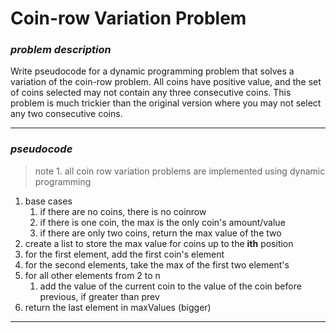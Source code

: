 # Coin-row Variation Problem

### *problem description*

 Write pseudocode for a dynamic programming problem that solves a variation of the coin-row problem.
All coins have positive value, and the set of coins selected may not contain any three consecutive coins.
This problem is much trickier than the original version where you may not select any two consecutive
coins.


---


### *pseudocode*

> note 1.
> all coin row variation problems are implemented
> using dynamic programming

1. base cases
   1. if there are no coins, there is no coinrow
   2. if there is one coin, the max is the only coin's amount/value
   3. if there are only two coins, return the max value of the two
2. create a list to store the max value for coins up to the **ith** position
3. for the first element, add the first coin's element
4. for the second elements, take the max of the first two element's
5. for all other elements from 2 to n
   1. add the value of the current coin to the value of the coin before previous, if greater than prev
6. return the last element in maxValues (bigger)

---
